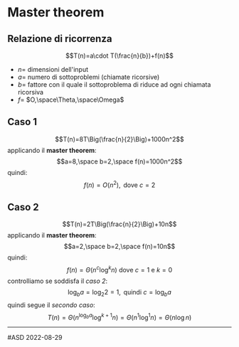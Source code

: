 # Master theorem

## Relazione di ricorrenza
$$T(n)=a\cdot T(\frac{n}{b})+f(n)$$
- $n=$ dimensioni dell'input
- $a=$ numero di sottoproblemi (chiamate ricorsive)
- $b=$ fattore con il quale il sottoproblema di riduce ad ogni chiamata ricorsiva
- $f=$ $O,\space\Theta,\space\Omega$

## Caso 1
$$T(n)=8T\Big(\frac{n}{2}\Big)+1000n^2$$
applicando il **master theorem**:
$$a=8,\space b=2,\space f(n)=1000n^2$$
quindi:
$$f(n)=O(n^2),\text{ dove }c=2$$

## Caso 2
$$T(n)=2T\Big(\frac{n}{2}\Big)+10n$$
applicando il **master theorem**:
$$a=2,\space b=2,\space f(n)=10n$$
quindi:
$$f(n)=\Theta(n^{c}\log^{k}n)\text{ dove }c=1\text{ e }k=0$$
controlliamo se soddisfa il *caso 2*:
$$\log_{b}a=\log_{2}2=1,\text{ quindi }c=\log_{b}a$$
quindi segue il *secondo caso*:
$$T(n)=\Theta(n^{\log_{b}a}\log^{k+1}n)=\Theta(n^{1}\log^{1}n)=\Theta(n\log n)$$

---
#ASD 2022-08-29
